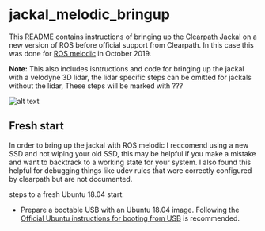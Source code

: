 # jackal_melodic_bringup

This README contains instructions of bringing up the [Clearpath Jackal](https://clearpathrobotics.com/jackal-small-unmanned-ground-vehicle/) on a new version of ROS before official support from Clearpath.
In this case this was done for [ROS melodic](http://wiki.ros.org/melodic) in October 2019.

**Note:** This also includes isntructions and code for bringing up the jackal with a velodyne 3D lidar, the lidar specific steps can be omitted for jackals without the lidar, These steps will be marked with ???

![alt text](https://www.google.com/url?sa=i&source=images&cd=&ved=2ahUKEwjdhKjPprPlAhWXr54KHetlCU8QjRx6BAgBEAQ&url=https%3A%2F%2Fwww.unmannedsystemstechnology.com%2F2014%2F09%2Fclearpath-robotics-launches-jackal-unmanned-ground-vehicle%2F&psig=AOvVaw1Icin28CcguF29lsWiPmAc&ust=1571951662190660)

## Fresh start
In order to bring up the jackal with ROS melodic I reccomend using a new SSD and not wiping your old SSD, this may be helpful if you make a mistake and want to backtrack to a working state for your system. I also found this helpful for debugging things like udev rules that were correctly configured by clearpath but are not documented.

steps to a fresh Ubuntu 18.04 start:
* Prepare a bootable USB with an Ubuntu 18.04 image. Following the [Official Ubuntu instructions for booting from USB](https://tutorials.ubuntu.com/tutorial/tutorial-create-a-usb-stick-on-ubuntu#0) is recommended.